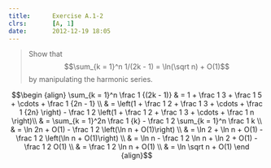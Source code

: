 ```yaml
---
title:      Exercise A.1-2
clrs:       [A, 1]
date:       2012-12-19 18:05
---
```


>Show that $$\sum_{k = 1}^n 1/(2k - 1) = \ln(\sqrt n) + O(1)$$ by manipulating the harmonic series.

$$\begin {align}
\sum_{k = 1}^n \frac 1 {(2k - 1)} 
& = 1 + \frac 1 3 + \frac 1 5 + \cdots + \frac 1 {2n - 1} \\
& = \left(1 + \frac 1 2 + \frac 1 3 + \cdots + \frac 1 {2n} \right) -  \frac 1 2 \left(1 + \frac 1 2 + \frac 1 3 + \cdots + \frac 1 n \right)\\
& = \sum_{k = 1}^2n \frac 1 {k} - \frac 1 2 \sum_{k = 1}^n \frac 1 k \\
& = \ln 2n + O(1) - \frac 1 2 \left(\ln n + O(1)\right) \\
& = \ln 2 + \ln n + O(1) - \frac 1 2 \left(\ln n + O(1)\right) \\
& = \ln n - \frac 1 2 \ln n + \ln 2 + O(1) - \frac 1 2 O(1)  \\
& = \frac 1 2 \ln n + O(1) \\
& = \ln \sqrt n + O(1)
\end {align}$$